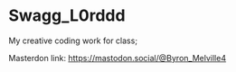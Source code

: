 # Swagg_L0rddd
My creative coding work for class;

Masterdon link: https://mastodon.social/@Byron_Melville4
